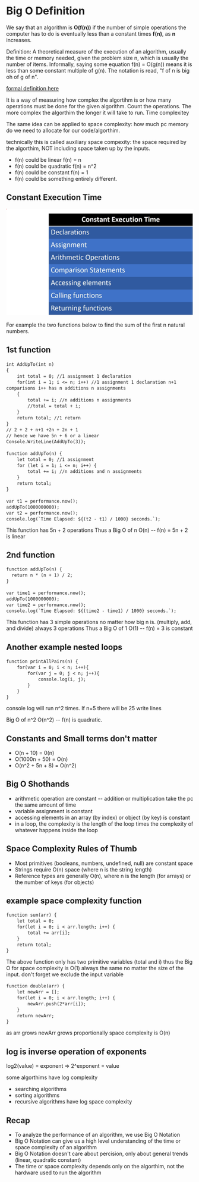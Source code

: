 # Big O Definition

We say that an algorithm is **O(f(n))** if the number of simple operations the computer has to do is
eventually less than a constant times **f(n)**, as **n** increases.

Definition: A theoretical measure of the execution of an algorithm, usually the time or memory needed, given the problem size n, which is usually the number of items. Informally, saying some equation f(n) = O(g(n)) means it is less than some constant multiple of g(n). The notation is read, "f of n is big oh of g of n".

[formal definition here](https://xlinux.nist.gov/dads/HTML/bigOnotation.html)

It is a way of measuring how complex the algortihm is or how many operations must be done for the given algorithm.
Count the operations. The more complex the algorthim the longer it will take to run. Time complexitey

The same idea can be applied to space complexity: how much pc memory do we need to allocate for our code/algorthim.

technically this is called auxiliary space compexity: the space required by the algorthim, NOT including space taken up by the inputs.

* f(n) could be linear f(n) = n
* f(n) could be quadratic f(n) = n^2
* f(n) could be constant f(n) = 1
* f(n) could be something entirely different.

## Constant Execution Time

![Constant Execution Time](ConstantExecutionTime.png "Constant Execution Time")

For example the two functions below to find the sum of the first n natural numbers.

## 1st function 
	int AddUpTo(int n)
	{
		int total = 0; //1 assignment 1 declaration
		for(int i = 1; i <= n; i++) //1 assignment 1 declaration n+1 comparisons i++ has n additions n assignments 
		{
			total += i; //n additions n assignments
			//total = total + i; 
		}
		return total; //1 return
	}
	// 2 + 2 + n+1 +2n + 2n + 1
	// hence we have 5n + 6 or a linear 
	Console.WriteLine(AddUpTo(3));
	
	function addUpTo(n) {
		let total = 0; //1 assignment 
		for (let i = 1; i <= n; i++) {
			total += i; //n additions and n assignments
		}
		return total;
	}

	var t1 = performance.now();
	addUpTo(1000000000);
	var t2 = performance.now();
	console.log(`Time Elapsed: ${(t2 - t1) / 1000} seconds.`);

This function has 5n + 2 operations 
Thus a Big O of n O(n) -- f(n) = 5n + 2 is linear

## 2nd function
	function addUpTo(n) {
	  return n * (n + 1) / 2;
	}

	var time1 = performance.now();
	addUpTo(1000000000);
	var time2 = performance.now();
	console.log(`Time Elapsed: ${(time2 - time1) / 1000} seconds.`);

This function has 3 simple operations no matter how big n is. (multiply, add, and divide) always 3 operations
Thus a Big O of 1 O(1) -- f(n) = 3 is constant

## Another example nested loops

	function printAllPairs(n) {
		for(var i = 0; i < n; i++){		
			for(var j = 0; j < n; j++){
				console.log(i, j);
			}
		}
	}

console log will run n^2 times. If n=5 there will be 25 write lines

Big O of n^2 O(n^2) -- f(n) is quadratic.

## Constants and Small terms don't matter

* O(n + 10) = 0(n)
* O(1000n + 50) = O(n)
* O(n^2 + 5n + 8) = O(n^2)

## Big O Shothands 

* arithmetic operation are constant -- addition or multiplication take the pc the same amount of time
* variable assignment is constant
* accessing elements in an array (by index) or object (by key) is constant
* in a loop, the complexity is the length of the loop times the complexity of whatever happens inside the loop

## Space Complexity Rules of Thumb

* Most primitives (booleans, numbers, undefined, null) are constant space
* Strings require O(n) space (where n is the string length)
* Reference types are generally O(n), where n is the length (for arrays) or the number of keys (for objects)

## example space complexity function

	function sum(arr) {
		let total = 0;
		for(let i = 0; i < arr.length; i++) {
			total += arr[i];
		}
		return total;
	}

The above function only has two primitive variables (total and i) thus the Big O for space complexity is O(1) always the same no matter the size of the input.
don't forget we exclude the input variable

	function double(arr) {
		let newArr = [];
		for(let i = 0; i < arr.length; i++) {
			newArr.push(2*arr[i]);
		}
		return newArr;
	}

as arr grows newArr grows proportionally space complexity is O(n)

## log is inverse operation of exponents

log2(value) = exponent  =>  2^exponent = value

some algorthims have log complexity

* searching algorithms
* sorting algorithms
* recursive algorithms have log space complexity

## Recap

* To analyze the performance of an algorithm, we use Big O Notation
* Big O Notation can give us a high level understanding of the time or space complexity of an algorithm
* Big O Notation doesn't care about percision, only about general trends (linear, quadratic constant)
* The time or space complexity depends only on the algorthim, not the hardware used to run the algorithm

